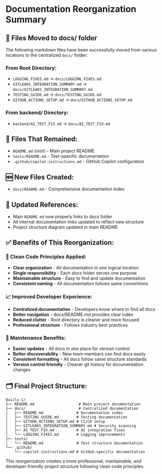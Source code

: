 # Documentation Reorganization Summary

## 📁 Files Moved to docs/ folder

The following markdown files have been successfully moved from various locations to the centralized `docs/` folder:

### From Root Directory:
- `LOGGING_FIXES.md` → `docs/LOGGING_FIXES.md`
- `GITLEAKS_INTEGRATION_SUMMARY.md` → `docs/GITLEAKS_INTEGRATION_SUMMARY.md`
- `TESTING_GUIDE.md` → `docs/TESTING_GUIDE.md`
- `GITHUB_ACTIONS_SETUP.md` → `docs/GITHUB_ACTIONS_SETUP.md`

### From backend/ Directory:
- `backend/AI_TEST_FIX.md` → `docs/AI_TEST_FIX.md`

## 📄 Files That Remained:
- `README.md` (root) - Main project README
- `tests/README.md` - Test-specific documentation
- `.github/copilot-instructions.md` - GitHub Copilot configuration

## 🆕 New Files Created:
- `docs/README.md` - Comprehensive documentation index

## 🔗 Updated References:
- Main `README.md` now properly links to docs folder
- All internal documentation links updated to reflect new structure
- Project structure diagram updated in main README

## ✅ Benefits of This Reorganization:

### 🎯 Clean Code Principles Applied:
- **Clear organization** - All documentation in one logical location
- **Single responsibility** - Each docs folder serves one purpose
- **Maintainable structure** - Easy to find and update documentation
- **Consistent naming** - All documentation follows same conventions

### 📈 Improved Developer Experience:
- **Centralized documentation** - Developers know where to find all docs
- **Better navigation** - docs/README.md provides clear index
- **Reduced clutter** - Root directory is cleaner and more focused
- **Professional structure** - Follows industry best practices

### 🔧 Maintenance Benefits:
- **Easier updates** - All docs in one place for version control
- **Better discoverability** - New team members can find docs easily
- **Consistent formatting** - All docs follow same structure standards
- **Version control friendly** - Cleaner git history for documentation changes

## 🗂️ Final Project Structure:

```
Quizly-1/
├── README.md                    # Main project documentation
├── docs/                        # Centralized documentation
│   ├── README.md               # Documentation index
│   ├── TESTING_GUIDE.md        # Testing documentation  
│   ├── GITHUB_ACTIONS_SETUP.md # CI/CD setup
│   ├── GITLEAKS_INTEGRATION_SUMMARY.md # Security scanning
│   ├── AI_TEST_FIX.md          # AI integration fixes
│   └── LOGGING_FIXES.md        # Logging improvements
├── tests/
│   └── README.md               # Test structure documentation
└── .github/
    └── copilot-instructions.md # GitHub-specific documentation
```

This reorganization creates a more professional, maintainable, and developer-friendly project structure following clean code principles.
